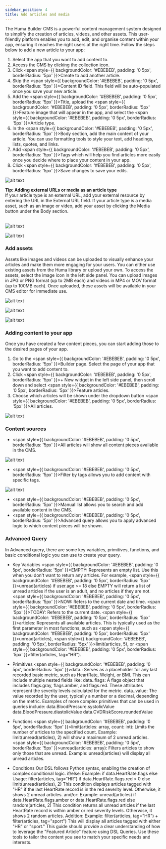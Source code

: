 ```yaml
---
sidebar_position: 4
title: Add articles and media
---
```

The Huma Builder CMS is a powerful content management system designed to simplify the creation of articles, videos, and other assets. This user-friendly platform enables you to add, edit, and organise content within your app, ensuring it reaches the right users at the right time. Follow the steps below to add a new article to your app:

1. Select the app that you want to add content to.
2. Access the CMS by clicking the collection icon.
3. Click <span style={{ backgroundColor: '#EBEBEB', padding: '0 5px', borderRadius: '5px' }}>Create</span> to add another article.
4. Skip the <span style={{ backgroundColor: '#EBEBEB', padding: '0 5px', borderRadius: '5px' }}>Content ID</span> field. This field will be auto-populated once you save your new article. 
5. Add the <span style={{ backgroundColor: '#EBEBEB', padding: '0 5px', borderRadius: '5px' }}>Title</span>, upload the <span style={{ backgroundColor: '#EBEBEB', padding: '0 5px', borderRadius: '5px' }}>Feature image</span> that will appear in the app, and select the <span style={{ backgroundColor: '#EBEBEB', padding: '0 5px', borderRadius: '5px' }}>Article type</span>. 
6. In the <span style={{ backgroundColor: '#EBEBEB', padding: '0 5px', borderRadius: '5px' }}>Body</span> section, add the main content of your article. You can use formatting tools to style your text, add headings, lists, quotes, and links. 
7. Add <span style={{ backgroundColor: '#EBEBEB', padding: '0 5px', borderRadius: '5px' }}>Tags</span> which will help you find articles more easily once you decide where to place your content in your app.
8. Click <span style={{ backgroundColor: '#EBEBEB', padding: '0 5px', borderRadius: '5px' }}>Save changes</span> to save your edits.

![alt text](<../assets/Creating content-0.png>)

<div style={{ backgroundColor: 'transparent', border: '1px solid #297A7A', borderBottomWidth: '3px', borderRightWidth: '3px', padding: '10px', borderRadius: '5px', marginBottom: '10px' }}>
  <strong>Tip: Adding external URLs or media as an article type</strong><br/>
  <span>If your article type is an external URL, add your external resource by entering the URL in the <span style={{ backgroundColor: '#EBEBEB', padding: '0 5px', borderRadius: '5px' }}>External URL</span> field. If your article type is a media asset, such as an image or video, add your asset by clicking the <span style={{ backgroundColor: '#EBEBEB', padding: '0 5px', borderRadius: '5px' }}>Media</span> button under the Body section.</span>
</div>

<br/>

![alt text](<../assets/Creating content-p1.png>)

![alt text](<../assets/Creating content- p2.png>)
### Add assets

Assets like images and videos can be uploaded to visually enhance your articles and make them more engaging for your users. You can either use existing assets from the Huma library or upload your own. To access the assets, select the image icon in the left side panel. You can upload images in JPG or PNG format (up to 2MB each) and videos in MP4 or MOV format (up to 100MB each). Once uploaded, these assets will be available in your CMS editor for immediate use.


![alt text](<../assets/Upload media-0.png>)

![alt text](<../assets/Upload media-1.png>)

![alt text](<../assets/Upload media-2.png>)
### Adding content to your app
 
Once you have created a few content pieces, you can start adding those to the desired pages of your app. 

1. Go to the <span style={{ backgroundColor: '#EBEBEB', padding: '0 5px', borderRadius: '5px' }}>Builder</span> page. Select the page of your app that you want to add content to. 
2. Click <span style={{ backgroundColor: '#EBEBEB', padding: '0 5px', borderRadius: '5px' }}>+ New widget</span> in the left side panel, then scroll down and select <span style={{ backgroundColor: '#EBEBEB', padding: '0 5px', borderRadius: '5px' }}>Feature articles</span>.
3. Choose which articles will be shown under the dropdown button <span style={{ backgroundColor: '#EBEBEB', padding: '0 5px', borderRadius: '5px' }}>All articles</span>.

![alt text](<../assets/Feature articles-0.png>)


### Content sources

- <span style={{ backgroundColor: '#EBEBEB', padding: '0 5px', borderRadius: '5px' }}>All articles</span> will show all content pieces available in the CMS.

![alt text](<../assets/Feature articles-1.png>)
- <span style={{ backgroundColor: '#EBEBEB', padding: '0 5px', borderRadius: '5px' }}>Filter by tags</span> allows you to add content with specific tags.
 
 ![alt text](<../assets/Feature articles-2.png>)
- <span style={{ backgroundColor: '#EBEBEB', padding: '0 5px', borderRadius: '5px' }}>Manual list</span> allows you to search and add available content in the CMS. 
- <span style={{ backgroundColor: '#EBEBEB', padding: '0 5px', borderRadius: '5px' }}>Advanced query</span> allows you to apply advanced logic to which content pieces will be shown.
  
### Advanced Query

In Advanced query, there are some key variables, primitives, functions, and basic conditional logic you can use to create your query.
- Key Variables
<span style={{ backgroundColor: '#EBEBEB', padding: '0 5px', borderRadius: '5px' }}>EMPTY</span>: Represents an empty list. Use this when you don't want to return any articles. For example, <span style={{ backgroundColor: '#EBEBEB', padding: '0 5px', borderRadius: '5px' }}>unread(articles) if user.age >= 18 else EMPTY</span> will return a list of unread articles if the user is an adult, and no articles if they are not.
<span style={{ backgroundColor: '#EBEBEB', padding: '0 5px', borderRadius: '5px' }}>NOW</span>: Refers to the current date and time.
<span style={{ backgroundColor: '#EBEBEB', padding: '0 5px', borderRadius: '5px' }}>TODAY</span>: Refers to the current date.
<span style={{ backgroundColor: '#EBEBEB', padding: '0 5px', borderRadius: '5px' }}>articles</span>: Represents all available articles. This is typically used as the first parameter in most functions, such as <span style={{ backgroundColor: '#EBEBEB', padding: '0 5px', borderRadius: '5px' }}>unread(articles)</span>, <span style={{ backgroundColor: '#EBEBEB', padding: '0 5px', borderRadius: '5px' }}>limit(articles, 5)</span>, or <span style={{ backgroundColor: '#EBEBEB', padding: '0 5px', borderRadius: '5px' }}>filter(articles, tag="HR")</span>.

- Primitives
<span style={{ backgroundColor: '#EBEBEB', padding: '0 5px', borderRadius: '5px' }}>data.<primitive></span>: Serves as a placeholder for any last recorded basic metric, such as HeartRate, Weight, or BMI. This can include multiple nested fields like:
data.<primitive>.flags: A flags object that includes flags.gray, flags.amber, and flags.red. These attributes represent the severity levels calculated for the metric.
data.<primitive>.value: The value recorded by the user, typically a number or a decimal, depending on the metric.
Examples of more complex primitives that can be used in queries include:
data.BloodPressure.systolicValue
data.BloodPressure.diastolicValue
data.CVDRiskScore.roundedValue

- Functions
<span style={{ backgroundColor: '#EBEBEB', padding: '0 5px', borderRadius: '5px' }}>limit(articles: array, count: int)</span>: Limits the number of articles to the specified count.
Example: limit(unread(articles), 2) will show a maximum of 2 unread articles.
<span style={{ backgroundColor: '#EBEBEB', padding: '0 5px', borderRadius: '5px' }}>unread(articles: array)</span>: Filters articles to show only those that are unread.
Example: unread(articles) will display all unread articles.

- Conditions
Our DSL follows Python syntax, enabling the creation of complex conditional logic.
if/else:
Example: <if true result> if data.HeartRate.flags else <else result>
Usage: filter(articles, tag="HR") if data.HeartRate.flags.red > 0 else limit(unread(articles), 2)
This condition displays articles tagged with "HR" if the last HeartRate record is in the red severity level. Otherwise, it shows 2 unread articles.
and/or:
Example: unread(articles) if data.HeartRate.flags.amber or data.HeartRate.flags.red else random(articles, 2)
This condition returns all unread articles if the last HeartRate record is within amber or red severity levels. Otherwise, it shows 2 random articles.
Addition:
Example: filter(articles, tag="HR") + filter(articles, tag="sport")
This will display all articles tagged with either "HR" or "sport."
This guide should provide a clear understanding of how to leverage the "Featured Article" feature using DSL Queries. Use these tools to tailor the content you see to match your specific needs and interests.
